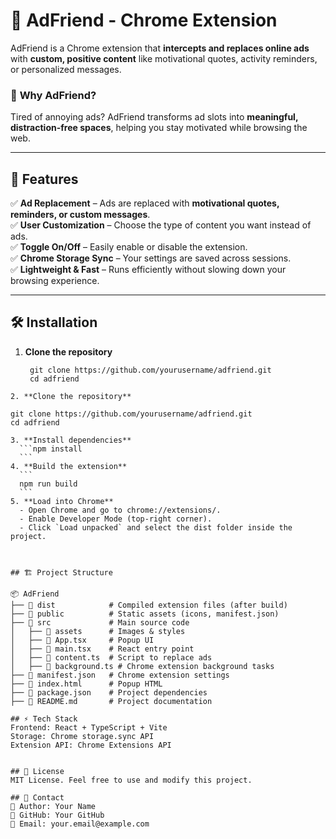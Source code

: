 # 🚀 AdFriend - Chrome Extension  

AdFriend is a Chrome extension that **intercepts and replaces online ads** with **custom, positive content** like motivational quotes, activity reminders, or personalized messages.  

### 🎯 **Why AdFriend?**  
Tired of annoying ads? AdFriend transforms ad slots into **meaningful, distraction-free spaces**, helping you stay motivated while browsing the web.  

---

## 📌 **Features**  

✅ **Ad Replacement** – Ads are replaced with **motivational quotes, reminders, or custom messages**.  
✅ **User Customization** – Choose the type of content you want instead of ads.  
✅ **Toggle On/Off** – Easily enable or disable the extension.  
✅ **Chrome Storage Sync** – Your settings are saved across sessions.  
✅ **Lightweight & Fast** – Runs efficiently without slowing down your browsing experience.  

---

## 🛠 **Installation**  

1. **Clone the repository**  
   ```
    git clone https://github.com/yourusername/adfriend.git
    cd adfriend
  ```
2. **Clone the repository**  
   ```
    git clone https://github.com/yourusername/adfriend.git
    cd adfriend
  ```
3. **Install dependencies**
    ```npm install
    ```
4. **Build the extension**
    ```
    npm run build
    ```
5. **Load into Chrome**
    - Open Chrome and go to chrome://extensions/.
    - Enable Developer Mode (top-right corner).
    - Click `Load unpacked` and select the dist folder inside the project.



## 🏗 Project Structure

📦 AdFriend
├── 📂 dist            # Compiled extension files (after build)
├── 📂 public          # Static assets (icons, manifest.json)
├── 📂 src             # Main source code
│   ├── 📂 assets      # Images & styles
│   ├── 📄 App.tsx     # Popup UI
│   ├── 📄 main.tsx    # React entry point
│   ├── 📄 content.ts  # Script to replace ads
│   ├── 📄 background.ts # Chrome extension background tasks
├── 📄 manifest.json   # Chrome extension settings
├── 📄 index.html      # Popup HTML
├── 📄 package.json    # Project dependencies
├── 📄 README.md       # Project documentation

## ⚡ Tech Stack
Frontend: React + TypeScript + Vite
Storage: Chrome storage.sync API
Extension API: Chrome Extensions API


## 📜 License
MIT License. Feel free to use and modify this project.

## 📧 Contact
📌 Author: Your Name
📌 GitHub: Your GitHub
📌 Email: your.email@example.com
